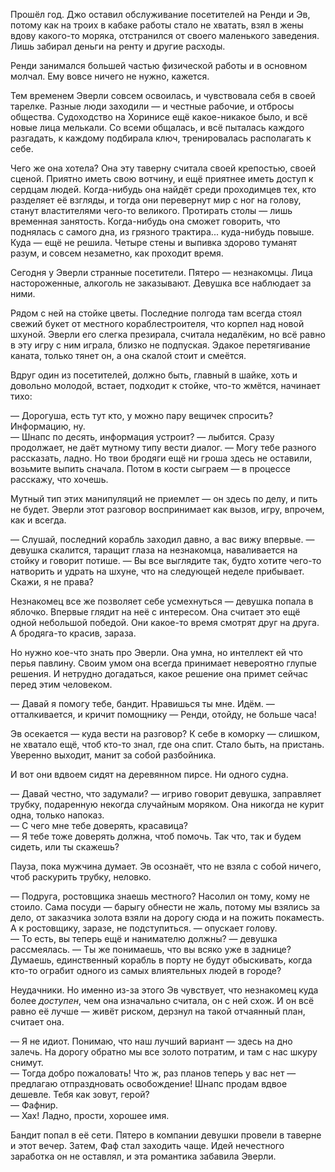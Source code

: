Прошёл год. Джо оставил обслуживание посетителей на Ренди и Эв, потому как на троих в кабаке работы стало не хватать, взял в жены вдову какого-то моряка, отстранился от своего маленького заведения. Лишь забирал деньги на ренту и другие расходы.

Ренди занимался большей частью физической работы и в основном молчал. Ему вовсе ничего не нужно, кажется.

Тем временем Эверли совсем освоилась, и чувствовала себя в своей тарелке. Разные люди заходили — и честные рабочие, и отбросы общества. Судоходство на Хоринисе ещё какое-никакое было, и всё новые лица мелькали. Со всеми общалась, и всё пыталась каждого разгадать, к каждому подбирала ключ, тренировалась располагать к себе.

Чего же она хотела? Она эту таверну считала своей крепостью, своей сценой. Приятно иметь свою вотчину, и ещё приятнее иметь доступ к сердцам людей. Когда-нибудь она найдёт среди проходимцев тех, кто разделяет её взгляды, и тогда они перевернут мир с ног на голову, станут властителями чего-то великого. Протирать столы — лишь временная занятость. Когда-нибудь она сможет говорить, что поднялась с самого дна, из грязного трактира... куда-нибудь повыше. Куда — ещё не решила. Четыре стены и выпивка здорово туманят разум, и совсем незаметно, как проходит время.

Сегодня у Эверли странные посетители. Пятеро — незнакомцы. Лица настороженные, алкоголь не заказывают. Девушка все наблюдает за ними.

Рядом с ней на стойке цветы. Последние полгода там всегда стоял свежий букет от местного кораблестроителя, что корпел над новой шхуной. Эверли его слегка презирала, считала недалёким, но всё равно в эту игру с ним играла, близко не подпуская. Эдакое перетягивание каната, только тянет он, а она скалой стоит и смеётся.

Вдруг один из посетителей, должно быть, главный в шайке, хоть и довольно молодой, встает, подходит к стойке, что-то жмётся, начинает тихо:

— Дорогуша, есть тут кто, у можно пару вещичек спросить? Информацию, ну.  
— Шнапс по десять, информация устроит? — лыбится. Сразу продолжает, не даёт мутному типу вести диалог. — Могу тебе разного рассказать, ладно. Но твои бродяги ещё ни гроша здесь не оставили, возьмите выпить сначала. Потом в кости сыграем — в процессе расскажу, что хочешь.

Мутный тип этих манипуляций не приемлет — он здесь по делу, и пить не будет. Эверли этот разговор воспринимает как вызов, игру, впрочем, как и всегда.

— Слушай, последний корабль заходил давно, а вас вижу впервые. — девушка скалится, таращит глаза на незнакомца, наваливается на стойку и говорит потише. — Вы все выглядите так, будто хотите чего-то натворить и удрать на шхуне, что на следующей неделе прибывает. Скажи, я не права?

Незнакомец все же позволяет себе усмехнуться — девушка попала в яблочко. Впервые глядит на неё с интересом. Она считает это ещё одной небольшой победой. Они какое-то время смотрят друг на друга. А бродяга-то красив, зараза.

Но нужно кое-что знать про Эверли. Она умна, но интеллект ей что перья павлину. Своим умом она всегда принимает невероятно глупые решения. И нетрудно догадаться, какое решение она примет сейчас перед этим человеком.

— Давай я помогу тебе, бандит. Нравишься ты мне. Идём. — отталкивается, и кричит помощнику — Ренди, отойду, не больше часа!

Эв осекается — куда вести на разговор? К себе в коморку — слишком, не хватало ещё, чтоб кто-то знал, где она спит. Стало быть, на пристань. Уверенно выходит, манит за собой разбойника.

И вот они вдвоем сидят на деревянном пирсе. Ни одного судна.

— Давай честно, что задумали? — игриво говорит девушка, заправляет трубку, подаренную некогда случайным моряком. Она никогда не курит одна, только напоказ.  
— С чего мне тебе доверять, красавица?  
— Я тебе тоже доверять должна, чтоб помочь. Так что, так и будем сидеть, или ты скажешь?

Пауза, пока мужчина думает. Эв осознаёт, что не взяла с собой ничего, чтоб раскурить трубку, неловко.

— Подруга, ростовщика знаешь местного? Насолил он тому, кому не стоило. Сама посуди — барыгу обнести не жаль, потому мы взялись за дело, от заказчика золота взяли на дорогу сюда и на пожить покаместь. А к ростовщику, заразе, не подступиться. — опускает голову.  
— То есть, вы теперь ещё и нанимателю должны? — девушка рассмеялась. — Ты же понимаешь, что вы всяко уже в заднице? Думаешь, единственный корабль в порту не будут обыскивать, когда кто-то ограбит одного из самых влиятельных людей в городе?

Неудачники. Но именно из-за этого Эв чувствует, что незнакомец куда более _доступен_, чем она изначально считала, он с ней схож. И он всё равно её лучше — живёт риском, дерзнул на такой отчаянный план, считает она.

— Я не идиот. Понимаю, что наш лучший вариант — здесь на дно залечь. На дорогу обратно мы все золото потратим, и там с нас шкуру снимут.  
— Тогда добро пожаловать! Что ж, раз планов теперь у вас нет — предлагаю отпраздновать освобождение! Шнапс продам вдвое дешевле. Тебя как зовут, герой?  
— Фафнир.  
— Хах! Ладно, прости, хорошее имя.

Бандит попал в её сети. Пятеро в компании девушки провели в таверне и этот вечер. Затем, Фаф стал заходить чаще. Идей нечестного заработка он не оставлял, и эта романтика забавила Эверли.
